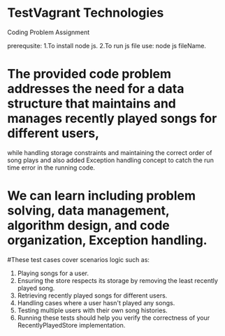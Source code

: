 # TestVagrant Technologies
Coding Problem Assignment 

prerequsite:
1.To install node js.
2.To run js file use: node js fileName.

# The provided code problem addresses the need for a data structure that maintains and manages recently played songs for different users, 
while handling storage constraints and maintaining the correct order of song plays and also added Exception handling concept to catch the run time error in the running code.

# We can learn including problem solving, data management, algorithm design, and code organization, Exception handling.

#These test cases cover scenarios logic such as:
1. Playing songs for a user.
2. Ensuring the store respects its storage by removing the least recently played song.
3. Retrieving recently played songs for different users.
4. Handling cases where a user hasn't played any songs.
5. Testing multiple users with their own song histories.
6. Running these tests should help you verify the correctness of your RecentlyPlayedStore implementation.






